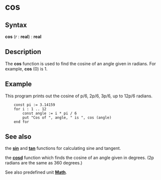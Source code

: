 
# cos

## Syntax
**cos** (_r_ : **real**) : **real**

## Description
The **cos** function is used to find the cosine of an angle given in radians. For example, **cos** (0) is 1.


## Example
This program prints out the cosine of p/6, 2p/6, 3p/6, up to 12p/6 radians.

        const pi := 3.14159
        for i : 1 .. 12
            const angle := i * pi / 6
            put "Cos of ", angle, " is ", cos (angle)
        end for
## See also
the **[sin](sin.html)** and **[tan](tan.html)** functions for calculating sine and tangent.

the **[cosd](cosd.html)** function which finds the cosine of an angle given in degrees. (2p radians are the same as 360 degrees.)

See also predefined unit **[Math](mathmodule.html)**.

